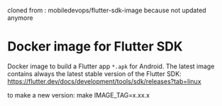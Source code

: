 cloned from : mobiledevops/flutter-sdk-image because not updated anymore

# Docker image for Flutter SDK

Docker image to build a Flutter app `*.apk` for Android. The latest image contains always the latest stable version of the Flutter SDK: https://flutter.dev/docs/development/tools/sdk/releases?tab=linux


to make a new version:
    make IMAGE_TAG=x.xx.x

